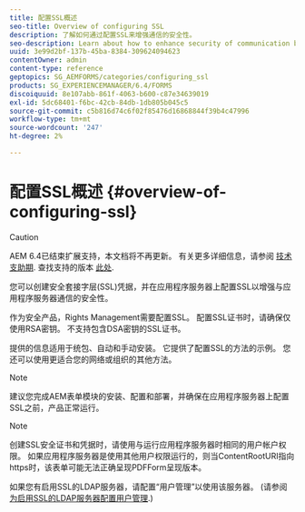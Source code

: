 ```yaml
---
title: 配置SSL概述
seo-title: Overview of configuring SSL
description: 了解如何通过配置SSL来增强通信的安全性。
seo-description: Learn about how to enhance security of communication by configuring SSL.
uuid: 3e99d2bf-137b-45ba-8384-309624094623
contentOwner: admin
content-type: reference
geptopics: SG_AEMFORMS/categories/configuring_ssl
products: SG_EXPERIENCEMANAGER/6.4/FORMS
discoiquuid: 8e107abb-861f-4063-b600-c87e34639019
exl-id: 5dc68401-f6bc-42cb-84db-1db805b045c5
source-git-commit: c5b816d74c6f02f85476d16868844f39b4c47996
workflow-type: tm+mt
source-wordcount: '247'
ht-degree: 2%

---
```


# 配置SSL概述 {#overview-of-configuring-ssl}

>[!CAUTION]
>
>AEM 6.4已结束扩展支持，本文档将不再更新。 有关更多详细信息，请参阅 [技术支助期](https://helpx.adobe.com/cn/support/programs/eol-matrix.html). 查找支持的版本 [此处](https://experienceleague.adobe.com/docs/).

您可以创建安全套接字层(SSL)凭据，并在应用程序服务器上配置SSL以增强与应用程序服务器通信的安全性。

作为安全产品，Rights Management需要配置SSL。 配置SSL证书时，请确保仅使用RSA密钥。 不支持包含DSA密钥的SSL证书。

提供的信息适用于统包、自动和手动安装。 它提供了配置SSL的方法的示例。 您还可以使用更适合您的网络或组织的其他方法。

>[!NOTE]
>
>建议您完成AEM表单模块的安装、配置和部署，并确保在应用程序服务器上配置SSL之前，产品正常运行。

>[!NOTE]
>
>创建SSL安全证书和凭据时，请使用与运行应用程序服务器时相同的用户帐户权限。 如果应用程序服务器是使用其他用户权限运行的，则当ContentRootURI指向https时，该表单可能无法正确呈现PDFForm呈现版本。

如果您有启用SSL的LDAP服务器，请配置“用户管理”以使用该服务器。 (请参阅 [为启用SSL的LDAP服务器配置用户管理](/help/forms/using/admin-help/configure-user-management-ssl-enabled.md#configure-user-management-for-an-ssl-enabled-ldap-server).)
